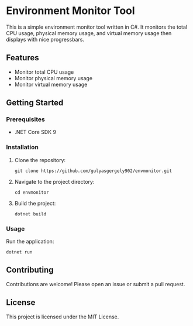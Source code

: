 # Environment Monitor Tool

This is a simple environment monitor tool written in C#. It monitors the total CPU usage, physical memory usage, and virtual memory usage then displays with nice progressbars.

## Features

- Monitor total CPU usage
- Monitor physical memory usage
- Monitor virtual memory usage

## Getting Started

### Prerequisites

- .NET Core SDK 9

### Installation

1. Clone the repository:
    ```batch
    git clone https://github.com/gulyasgergely902/envmonitor.git
    ```
2. Navigate to the project directory:
    ```batch
    cd envmonitor
    ```
3. Build the project:
    ```batch
    dotnet build
    ```

### Usage

Run the application:
```batch
dotnet run
```

## Contributing

Contributions are welcome! Please open an issue or submit a pull request.

## License

This project is licensed under the MIT License.
